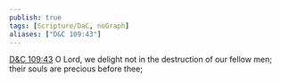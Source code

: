 ```yaml
---
publish: true
tags: [Scripture/DaC, noGraph]
aliases: ["D&C 109:43"]
---
```

[D&C 109:43](https://churchofjesuschrist.org/study/scriptures/dc-testament/dc/109?lang=eng&id=p43#p43) O Lord, we delight not in the destruction of our fellow men; their souls are precious before thee;
